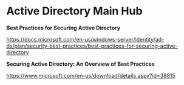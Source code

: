 # Active Directory Main Hub
**Best Practices for Securing Active Directory**

https://docs.microsoft.com/en-us/windows-server/identity/ad-ds/plan/security-best-practices/best-practices-for-securing-active-directory

**Securing Active Directory: An Overview of Best Practices**

https://www.microsoft.com/en-us/download/details.aspx?id=38815

